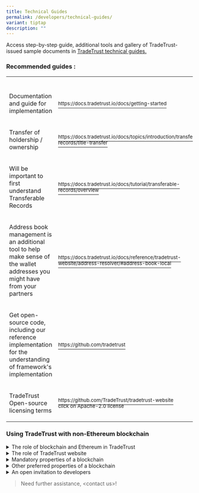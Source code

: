```yaml
---
title: Technical Guides
permalink: /developers/technical-guides/
variant: tiptap
description: ""
---
```

<p>Access step-by-step guide, additional tools and gallery of TradeTrust-issued
sample documents in <a href="https://docs.tradetrust.io/" rel="noopener noreferrer nofollow" target="_blank">TradeTrust technical guides.</a>
</p>
<h3><strong>Recommended guides :</strong></h3>
<table style="minWidth: 50px">
<colgroup>
<col>
<col>
</colgroup>
<tbody>
<tr>
<td rowspan="1" colspan="1">
<p></p>
</td>
<th rowspan="1" colspan="1">
<p></p>
</th>
</tr>
<tr>
<td rowspan="1" colspan="1">
<p>Documentation and guide for implementation</p>
</td>
<td rowspan="1" colspan="1">
<p><a href="https://docs.tradetrust.io/docs/getting-started" rel="noopener noreferrer nofollow" target="_blank"><sup>https://docs.tradetrust.io/docs/getting-started</sup></a>
</p>
</td>
</tr>
<tr>
<td rowspan="1" colspan="1">
<p>Transfer of holdership / ownership</p>
</td>
<td rowspan="1" colspan="1">
<p><a href="https://docs.tradetrust.io/docs/topics/introduction/transferable-records/title-transfer" rel="noopener noreferrer nofollow" target="_blank"><sup>https://docs.tradetrust.io/docs/topics/introduction/transferable-records/title-transfer</sup></a>
</p>
</td>
</tr>
<tr>
<td rowspan="1" colspan="1">
<p>Will be important to first understand Transferable Records</p>
</td>
<td rowspan="1" colspan="1">
<p><a href="https://docs.tradetrust.io/docs/tutorial/transferable-records/overview" rel="noopener noreferrer nofollow" target="_blank"><sup>https://docs.tradetrust.io/docs/tutorial/transferable-records/overview</sup></a>
</p>
</td>
</tr>
<tr>
<td rowspan="1" colspan="1">
<p>Address book management is an additional tool to help make sense of the
wallet addresses you might have from your partners</p>
</td>
<td rowspan="1" colspan="1">
<p><a href="https://docs.tradetrust.io/docs/reference/tradetrust-website/address-resolver/#address-book-local" rel="noopener noreferrer nofollow" target="_blank"><sup>https://docs.tradetrust.io/docs/reference/tradetrust-website/address-resolver/#address-book-local</sup></a>
</p>
</td>
</tr>
<tr>
<td rowspan="1" colspan="1">
<p>Get open-source code, including our reference implementation for the understanding
of framework's implementation</p>
</td>
<td rowspan="1" colspan="1">
<p><a href="https://github.com/tradetrust" rel="noopener noreferrer nofollow" target="_blank"><sup>https://github.com/tradetrust</sup></a>
</p>
</td>
</tr>
<tr>
<td rowspan="1" colspan="1">
<p>TradeTrust Open-source licensing terms</p>
</td>
<td rowspan="1" colspan="1">
<p><a href="https://github.com/TradeTrust/tradetrust-website" rel="noopener noreferrer nofollow" target="_blank"><sup>https://github.com/TradeTrust/tradetrust-website</sup></a>
<br><sup>click on Apache-2.0 license</sup>
</p>
<p></p>
<p></p>
</td>
</tr>
</tbody>
</table>
<p></p>
<p></p>
<h3><strong>Using TradeTrust with non-Ethereum blockchain</strong></h3>
<div data-type="detailGroup" class="isomer-accordion isomer-accordion-white">
<details class="isomer-details">
<summary>The role of blockchain and Ethereum in TradeTrust</summary>
<div data-type="detailsContent" class="isomer-details-content">
<p>The reason that a blockchain is used in TradeTrust is to eliminate the
problem of "whose database should we use", especially in situations of
multipartite sovereign nation involvement or even competitive industry
giants. The responsibilities behind the operation and custody of this database
includes maintaining ownership records of title document and ensuring the
correctness of ownership transitions, providing the necessary infrastructure
that all parties can access, and so on. One of the key design principles
of TradeTrust is that no central authority should be managing these transaction
records. Instead of solving the no-win scenario of agreeing on the party
who should be entrusted with these responsibilities, we have shifted this
responsibility to the neutral and impartial consensus mechanism that is
innate to blockchains.</p>
<p>Since blockchains are capable of providing immutable records of transactions
and the current state, they can be used to provide a rail for keeping records
for Electronic Transferable Records (ETRs).</p>
<p>TradeTrust requires the underlying technology to support the 2 categories
of trade documents:</p>
<ol data-tight="true" class="tight">
<li>
<p><strong>Transferable documents:</strong> Trade documents that entitle the
holder to claim the performance of an obligation or ownership (e.g. bills
of lading, bills of exchange, etc.) and the selected blockchain needs to
be able to track and transfer ownership of the trade document.</p>
</li>
<li>
<p><strong>Normal documents/Verifiable documents:</strong> Other non-transferable
trade documents that do not confer ownership&nbsp;(e.g. invoices, packing
list, certificate of origin, etc.). These trade documents can be verified
for its authenticity, integrity and provenance.</p>
</li>
</ol>
<p>The current implementation of TradeTrust is using the Ethereum blockchain
whereby the ERC-721 provides a widely-used smart contract API used on non-fungible
tokens to allow transfer of ownership whilst providing assurance of integrity,
singularity and control.</p>
</div>
</details>
<details class="isomer-details">
<summary>The role of TradeTrust website</summary>
<div data-type="detailsContent" class="isomer-details-content">
<p>The website at <a href="https://www.tradetrust.io/" rel="noopener noreferrer nofollow" target="_blank">https://www.tradetrust.io</a> serves
as:</p>
<ol data-tight="true" class="tight">
<li>
<p>reference implementation on the TradeTrust framework with an intuitive
user interface to demonstrate the core capabilities; and</p>
</li>
<li>
<p>a neutral mechanism to self-check for interoperability.</p>
</li>
</ol>
<p>The TradeTrust reference implementation offers the available functions
of the TradeTrust framework. It lets users try out how digital trade documents
are issued using TradeTrust and how transferable records such as the electronic
Bill of Lading (eBL) can be created. This free and neutral interface can
also be used to quickly verify the authenticity and provenance of a document
issued in such a manner.</p>
<p>For instance, if a user drops a TradeTrust-created eBL onto the website
and sees that it has been issued by <a href="https://www.tradetrust.io/" rel="noopener noreferrer nofollow" target="_blank">www.pilship.com</a>, he can be assured
that it is a legitimate eBL from Pacific International Lines (on the assumption
that the entity owns the said domain). In this approach, the user can simplify
the trust model to "if issuer domain is an entity I know and trust, I can
then be assured that the contents of the document is authentic and legitimate
".</p>
</div>
</details>
<details class="isomer-details">
<summary>Mandatory properties of a blockchain</summary>
<div data-type="detailsContent" class="isomer-details-content">
<p>One of the most frequently asked questions posted to the team is whether
TradeTrust is able to use alternative blockchains in addition to the Ethereum
blockchain. This article seeks to provide a set of guidelines on the properties
and features that an alternative blockchain must have in order to align
to the TradeTrust framework.</p>
<p><strong>Here is a list of mandatory properties:</strong>
</p>
<p><strong>1. Public</strong>
</p>
<p>The blockchain shall be safe, accessible, and auditable for all participants.
Selecting a public blockchain prevents fragmentation of the network by
discouraging solution providers to use a private network which locks their
end user into a small ecosystem and encourages interoperability of software
from different solution providers to agree on document schema, valid state
transition actions and best practices.</p>
<p><strong>2. Supports NFTs/Smart Contracts</strong>
</p>
<p>The selected blockchain shall minimally support arbitrary digital asset
ownership structures, and ideally be support <strong>Turing Complete Smart Contracts.</strong> In
order to fulfil the requirement of asset ownership capability, it must
be able to:</p>
<ol data-tight="true" class="tight">
<li>
<p>Define a unique digital asset</p>
</li>
<li>
<p>Singularly keep ownership records of instances of digital assets</p>
</li>
<li>
<p>Allow an owner to prove control over the digital asset</p>
</li>
</ol>
<p>For additional flexibility, it would be ideal for the blockchain to support
smart contracts that allow actors to define a valid set of state transitioning
transactions, their preconditions and post-conditions. This is needed for
programs like the DocumentStore, TokenRegistry or TitleEscrow to store
information about the states of documents and ownership structure. An example
of how smart contracts are used: In the case of ETR issuers such as shipping
lines, they should be able to deploy smart contracts to maintain a single
global record for the following purposes:</p>
<ul data-tight="true" class="tight">
<li>
<p>Keeping records of the statuses of ETRs issued by the issuer</p>
</li>
<li>
<p>Keeping records of the current owners of the different ETR</p>
</li>
<li>
<p>Defining the function and preconditions for issuing a new ETR</p>
</li>
<li>
<p>Defining the function and preconditions for transferring an ETR</p>
</li>
<li>
<p>Other functions required by the users or the issuer of the ETR</p>
</li>
</ul>
<p>Example of how preconditions are set for a transfer action: An entity
may only transfer its ownership of an ETR from itself to another entity&nbsp;only
if the following pre-conditions are met:</p>
<ul data-tight="true" class="tight">
<li>
<p>The ETR has been issued by the ETR issuer</p>
</li>
<li>
<p>The Entity is currently in control</p>
</li>
<li>
<p>The transaction has been signed by the entity proposing the transactions</p>
</li>
</ul>
<p><strong>3. Accessibility of blockchain state</strong>
</p>
<p>TradeTrust requires the blockchain to satisfy the accessibility criteria
below:</p>
<ol data-tight="true" class="tight">
<li>
<p><strong>availability:</strong> any party can download and verify the current
head state meaning it is censorship-resistant</p>
</li>
<li>
<p><strong>safety/validity:</strong> must not have invalid state transition</p>
</li>
<li>
<p><strong>liveness:</strong> any party can submit transactions to advance
the head state</p>
</li>
</ol>
<p><strong>4. Impartial Security Model</strong>
</p>
<p>The set of entities that are allowed to append blocks to the blockchain
should be <strong>large enough</strong> such that the <strong>possibility of bribery</strong> or <strong>colluding</strong> among
critical node operators is nearly impossible. If collusion occurs, it shall
be detectable by any participants in the system. The membership criteria
for this set of entities must not exclude actors based on subjective factors
(e.g political, geographic, social). This allows the security of the network
to be objectively measured in terms of crypto-economics – i.e the cost
of a successful attack on the network should be definitive. It also ensures
that any interested actor should be able to join the validator set, such
that no party should be able to veto or deny service to any other. For
private blockchains, the possibility of collusion or a buy-out scenario
among the node players are higher due to the smaller number of players.</p>
<p><strong>5. Economically Secured</strong>
</p>
<p>The blockchain needs to <strong>continue to operate</strong> even if some
nodes fail or act maliciously. That is, the cost of an attack should far
outweigh any possible gains from a successful attack. The cost of an attack
on the blockchain could be used as a proxy to evaluate if such an economic
opportunity could be present. One plausible attack scenario is the rent-to-pwn
scenario, where smaller public, permissionless proof-of-work blockchains
are attacked simply by mercenary actors that put up their computational
power for sale. This eliminates the security of many ledgers that are secure
in theory if they have the majority of all proof-of-work that exists in
the universe, but falls apart if they are not.</p>
<p><strong>6. Open-sourced</strong>
</p>
<p>The blockchain shall be an <strong>open-source software</strong> (OSS) that
is open for public review. This is important to ensure that participants
have the chance to review the underlying code prior to partaking in any
activities on the blockchain in the spirit of "Don't Trust, Verify". Necessarily,
this implies that the protocol and consensus mechanisms are all public
and easily verifiable as well.</p>
<p>The guidelines offer insights into what the TradeTrust framework and reference
implementation look for in terms of its choice of blockchains. The properties
of a blockchain must satisfy the requirements stipulated in the MLETR:</p>
<ol data-tight="true" class="tight">
<li>
<p><strong>Singularity:</strong> The ETR document can be represented by an
unique Document ID which cannot collide with another document and the association
of the ID to a single <code>owner</code> property in a smart contract ensures
that there is only one owner of the ETR at any point in time.</p>
</li>
<li>
<p><strong>Exclusive Control:</strong> The implementation of the ETR smart
contract can be implemented such that the listed owner of the ETR will
have exclusive control over the ETR. This means that only the owner of
the ETR can invoke the transfer function of the ETR and the signature of
the transfer transaction is being checked to assert the constraints.</p>
</li>
<li>
<p><strong>Integrity:</strong> Integrity of an ETR can be verified through
an unique Document ID that is the hash of the content of the document.
Any attempt to modify the contents of the document will result in the document
hash to change thus giving recipients of the ETR, assurance as to the integrity
of the document.</p>
</li>
</ol>
</div>
</details>
<details class="isomer-details">
<summary>Other preferred properties of a blockchain</summary>
<div data-type="detailsContent" class="isomer-details-content">
<p>In addition, here are properties that are preferred and recommended for
easier alignment and integration to the TradeTrust framework.</p>
<p><strong>1. Actively maintained with a large development community</strong>
</p>
<p>In order for key vulnerabilities to be fixed, the blockchain needs to
be <strong>actively maintained</strong> by a distributed set of engineers.
In addition, formal guidelines for contributions and code review process
should be present to protect against malicious code contributions.</p>
<p><strong>2. Have withstood the test of time</strong>
</p>
<p>The blockchain should ideally also be running on a network which has <strong>withstood against the test of time</strong> where
other transactions involving large values are being processed and have
shown resilience against malicious actors. As the foundation of the application
stack as a global state provider, a failure at this layer would be catastrophic.</p>
<p><strong>3. Ethereum Virtual Machine (EVM) Compatible</strong>
</p>
<p>The blockchain should preferably be EVM compatible to allow the users
to leverage TradeTrust’s existing smart contract codebase without having
to make drastic re-implementations.</p>
</div>
</details>
<details class="isomer-details">
<summary>An open invitation to developers</summary>
<div data-type="detailsContent" class="isomer-details-content">
<p>The Ethereum main network is currently the canonical blockchain for our
reference implementation at our website - tradetrust.io . Ethereum currently
remains our choice of a data backend as it allows for permissionless onboarding,
and minimises any quarrels over ownership of the infrastructure. Ethereum
2.0 offers a promising solution that is scalable and addresses some environmental
concerns, but it is currently not yet ready.</p>
<p>Moving forward, other suitable blockchains that have the mandatory properties
and features may be considered to be offered as alternative options for
the TradeTrust framework. The conditions will serve as a guideline to identify
suitable candidates for consideration. We’d like to invite you to work
with us to expand the list of blockchain options for TradeTrust. Feel free
to <a href="https://safe.menlosecurity.com/https://www.form.gov.sg/635f32c5001b2d0011fff09b" rel="noopener noreferrer nofollow" target="_blank">contact us</a> to
discuss further.</p>
</div>
</details>
</div>
<p></p>
<p></p>
<blockquote>
<p>Need further assistance, &lt;contact us&gt;!</p>
</blockquote>
<p></p>
<p></p>
<p></p>